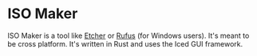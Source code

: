 # ISO Maker
ISO Maker is a tool like [Etcher](https://etcher.balena.io) or [Rufus](https://rufus.ie) (for Windows users). It's meant to be cross platform. It's written in Rust and uses the Iced GUI framework.

